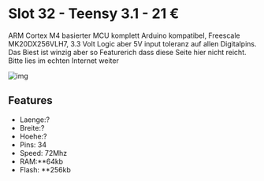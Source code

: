 [img]:https://github.com/zerocity/metalabAutomat/raw/master/32/1.jpg

# Slot 32 - Teensy 3.1 - 21 &euro;

ARM Cortex M4 basierter MCU komplett Arduino kompatibel, Freescale MK20DX256VLH7, 3.3 Volt Logic aber 5V input toleranz auf allen Digitalpins. Das Biest ist winzig aber so Featurerich dass diese Seite hier nicht reicht. Bitte lies im echten Internet weiter

![img]

## Features
+ Laenge:?
+ Breite:?
+ Hoehe:?
+ Pins: 34
+ Speed: 72Mhz
+ RAM:**64kb
+ Flash: **256kb
